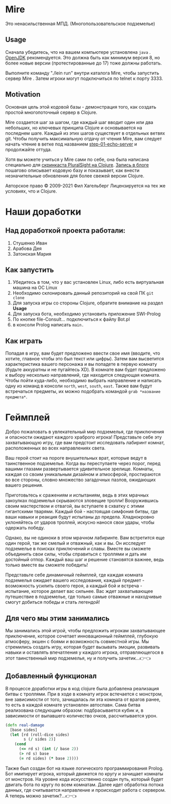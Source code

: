 # Mire

Это ненасильственная МПД. (Многопользовательское подземелье)

## Usage

Сначала убедитесь, что на вашем компьютере установлена `java`
. [OpenJDK](https://adoptopenjdk.net ) рекомендуется. Это должна
быть как минимум версия 8, но более новые версии (протестированные до 17) тоже должны работать.

Выполните команду "./lein run" внутри каталога Mire, чтобы запустить сервер Mire
. Затем игроки могут подключиться по telnet к порту 3333.

## Motivation

Основная цель этой кодовой базы - демонстрация того, как
создать простой многопоточный сервер в Clojure.

Mire создается шаг за шагом, где каждый шаг вводит один или два
небольших, но ключевых принципа Clojure и основывается на последнем шаге.
Каждый из этих шагов существует в отдельных ветвях git. Чтобы получить максимальную отдачу от
чтения Mire, вам следует начать чтение в ветке под названием
[step-01-echo-server](http://github.com/technomancy/mire/tree/01-echo-server )
и продолжайте оттуда.

Хотя вы можете учиться у Mire сами по себе, она была написана
специально для [скринкаста PluralSight на
Clojure](https://www.pluralsight.com/courses/functional-programming-clojure ).
[Запись в блоге](https://technomancy.us/136 ) пошагово описывает кодовую
базу и показывает, как внести незначительные обновления для более свежей версии Clojure.

Авторское право © 2009-2021 Фил Хагельберг
Лицензируется на тех же условиях, что и Clojure.

# Наши доработки

## Над доработкой проекта работали:

1. Стушенко Иван
2. Арабова Дея
3. Затонская Мария

## Как запустить

1. Убедитесь в том, что у вас установлен Linux, либо есть виртуальная машина на ОС Linux
2. Необходимо склонировать данный репозиторий на свой ПК `git clone`
3. Для запуска игры со стороны Clojure, обратите внимание на раздел **Usage**
4. Для запуска бота, необходимо установить приложение SWI-Prolog
5. По кнопке file-Consult... подключиться к файлу Bot.pl
6. в консоли Prolog написать `main.`

## Как играть 

Попадая в игру, вам будет предложено ввести свое имя (вводите, что хотите, главное чтобы это был текст или цифры). Затем вам высветится характеристика вашего персонажа и вы попадете в первую комнату (будьте аккуратны и не пугайтесь XD). В комнате вам будет предложено к выбору несколько направлений, где находится следующая комната. Чтобы пойти куда-либо, необходимо выбрать направление и написать одну из команд в консоли `north`, `west`, `south`, `east`. Также вам будут встречаться предметы, их можно подобрать командой `grab *название предмета*`.

# Геймплей

Добро пожаловать в увлекательный мир подземелья, где приключения и опасности ожидают каждого храброго игрока! Представьте себе эту захватывающую игру, где вам предстоит исследовать лабиринт комнат, расположенных во всех направлениях света.

Ваш герой стоит на пороге внушительных врат, которые ведут в таинственное подземелье. Когда вы переступаете через порог, перед вашими глазами развертывается удивительное зрелище. Комнаты, каждая со своим уникальным дизайном и атмосферой, простираются во все стороны, словно множество загадочных пазлов, ожидающих вашего решения.

Приготовьтесь к сражениям и испытаниям, ведь в этих мрачных закоулках подземелья скрываются зловещие тролли! Вооружившись своим мастерством и отвагой, вы вступаете в схватку с этими гигантскими тварями. Каждый бой - настоящая симфония битвы, где ваши навыки и реакция будут испытаны до предела. Хладнокровно уклоняйтесь от ударов троллей, искусно нанося свои удары, чтобы одержать победу.

Однако, вы не одиноки в этом мрачном лабиринте. Вам встретится еще один герой, так же смелый и отважный, как и вы. Он исследует подземелье в поисках приключений и славы. Вместе вы сможете объединить свои силы, чтобы справиться с троллями и дать им достойный отпор. Каждый ваш шаг и решение становятся важнее, ведь только вместе вы сможете победить!

Представьте себе динамичный геймплей, где каждая комната подземелья ожидает вашего исследования, каждый предмет - возможность усилить своего героя, а каждый бой и встреча - испытание, которое делает вас сильнее. Вас ждет захватывающее путешествие в подземелье, где только самые отважные и находчивые смогут добиться победы и стать легендой!

## Для чего мы этим занимались

Мы занимались этой игрой, чтобы предложить игрокам захватывающее приключение, которое сочетает инновационный геймплей, глубокую атмосферу, экшен с боями и возможность совместной игры. Мы стремились создать игру, которая будет вызывать эмоции, развивать навыки и оставлять впечатления у каждого игрока, отправляющегося в этот таинственный мир подземелья, ну и получить зачетик...👉👈


## Добавленный функционал

В процессе доработки игры в код clojure была добавлена реализация битвы с троллями. При в ходе в комнату игрок встечается с монстром, вне зависимости от того, зачищалась ли эта комната от врагов ранее, то есть в каждой комнате установлен автоспавн. Сама битва реализована следующим образом: подбрасывается кубик и, в зависимости от выпавшего количество очков, рассчитывается урон.
```Clojure
(defn real-damage
  [base sides]
  (let [rd (roll-dice sides)
        s (/ sides 2)]
    (cond
      (<= rd s) (int (/ base 2))
      (> rd s) base
      (= rd sides) (* base 2))))
```

Также был создан бот на языке логического программирования Prolog. Бот имитирует игрока, который движется по кругу и зачищает комнаты от монстров. На уровне кода искусственно создан путь, который будет двигать бота по кругу по всем комнатам. Далее идет обработка потока данных, где считывается направление и происходит работа с сервером. 
А теперь можно зачетик?...👉👈
